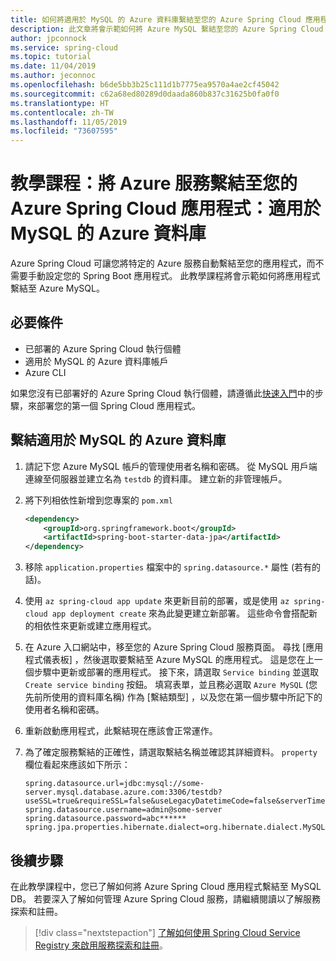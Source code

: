 ```yaml
---
title: 如何將適用於 MySQL 的 Azure 資料庫繫結至您的 Azure Spring Cloud 應用程式 | Microsoft Docs
description: 此文章將會示範如何將 Azure MySQL 繫結至您的 Azure Spring Cloud 應用程式
author: jpconnock
ms.service: spring-cloud
ms.topic: tutorial
ms.date: 11/04/2019
ms.author: jeconnoc
ms.openlocfilehash: b6de5bb3b25c111d1b7775ea9570a4ae2cf45042
ms.sourcegitcommit: c62a68ed80289d0daada860b837c31625b0fa0f0
ms.translationtype: HT
ms.contentlocale: zh-TW
ms.lasthandoff: 11/05/2019
ms.locfileid: "73607595"
---
```

# <a name="tutorial-bind-azure-services-to-your-azure-spring-cloud-application-azure-database-for-mysql"></a>教學課程：將 Azure 服務繫結至您的 Azure Spring Cloud 應用程式：適用於 MySQL 的 Azure 資料庫

Azure Spring Cloud 可讓您將特定的 Azure 服務自動繫結至您的應用程式，而不需要手動設定您的 Spring Boot 應用程式。 此教學課程將會示範如何將應用程式繫結至 Azure MySQL。

## <a name="prerequisites"></a>必要條件

* 已部署的 Azure Spring Cloud 執行個體
* 適用於 MySQL 的 Azure 資料庫帳戶
* Azure CLI

如果您沒有已部署好的 Azure Spring Cloud 執行個體，請遵循此[快速入門](spring-cloud-quickstart-launch-app-portal.md)中的步驟，來部署您的第一個 Spring Cloud 應用程式。

## <a name="bind-azure-database-for-mysql"></a>繫結適用於 MySQL 的 Azure 資料庫

1. 請記下您 Azure MySQL 帳戶的管理使用者名稱和密碼。 從 MySQL 用戶端連線至伺服器並建立名為 `testdb` 的資料庫。 建立新的非管理帳戶。

1. 將下列相依性新增到您專案的 `pom.xml`

    ```xml
    <dependency>
        <groupId>org.springframework.boot</groupId>
        <artifactId>spring-boot-starter-data-jpa</artifactId>
    </dependency>
    ```
1. 移除 `application.properties` 檔案中的 `spring.datasource.*` 屬性 (若有的話)。

1. 使用 `az spring-cloud app update` 來更新目前的部署，或是使用 `az spring-cloud app deployment create` 來為此變更建立新部署。  這些命令會搭配新的相依性來更新或建立應用程式。

1. 在 Azure 入口網站中，移至您的 Azure Spring Cloud 服務頁面。 尋找 [應用程式儀表板]  ，然後選取要繫結至 Azure MySQL 的應用程式。  這是您在上一個步驟中更新或部署的應用程式。 接下來，請選取 `Service binding` 並選取 `Create service binding` 按鈕。 填寫表單，並且務必選取 `Azure MySQL` (您先前所使用的資料庫名稱) 作為 [繫結類型]  ，以及您在第一個步驟中所記下的使用者名稱和密碼。

1. 重新啟動應用程式，此繫結現在應該會正常運作。

1. 為了確定服務繫結的正確性，請選取繫結名稱並確認其詳細資料。 `property` 欄位看起來應該如下所示：
    ```
    spring.datasource.url=jdbc:mysql://some-server.mysql.database.azure.com:3306/testdb?useSSL=true&requireSSL=false&useLegacyDatetimeCode=false&serverTimezone=UTC
    spring.datasource.username=admin@some-server
    spring.datasource.password=abc******
    spring.jpa.properties.hibernate.dialect=org.hibernate.dialect.MySQL5InnoDBDialect
    ```

## <a name="next-steps"></a>後續步驟

在此教學課程中，您已了解如何將 Azure Spring Cloud 應用程式繫結至 MySQL DB。  若要深入了解如何管理 Azure Spring Cloud 服務，請繼續閱讀以了解服務探索和註冊。

> [!div class="nextstepaction"]
> [了解如何使用 Spring Cloud Service Registry 來啟用服務探索和註冊](spring-cloud-service-registration.md)。

